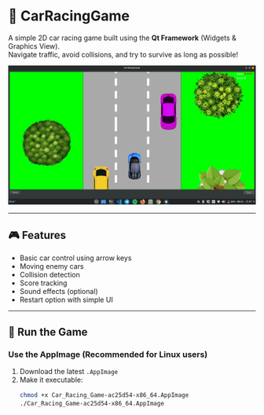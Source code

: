 # 🚗 CarRacingGame

A simple 2D car racing game built using the **Qt Framework** (Widgets & Graphics View).  
Navigate traffic, avoid collisions, and try to survive as long as possible!

![Game Screenshot](/screenshot.png)

---

## 🎮 Features

- Basic car control using arrow keys
- Moving enemy cars
- Collision detection
- Score tracking
- Sound effects (optional)
- Restart option with simple UI

---

## 🚀 Run the Game

### Use the AppImage (Recommended for Linux users)

1. Download the latest `.AppImage` 
2. Make it executable:
   ```bash
   chmod +x Car_Racing_Game-ac25d54-x86_64.AppImage
   ./Car_Racing_Game-ac25d54-x86_64.AppImage
